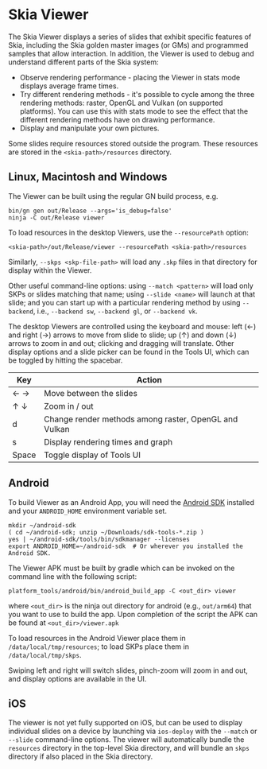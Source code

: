 Skia Viewer
==========================
The Skia Viewer displays a series of slides that exhibit specific features of Skia, including the Skia golden master images (or GMs) and programmed samples that allow interaction. In addition, the Viewer is used to debug and understand different parts of the Skia system:

* Observe rendering performance - placing the Viewer in stats mode displays average frame times.
* Try different rendering methods - it's possible to cycle among the three rendering methods: raster, OpenGL and Vulkan (on supported platforms). You can use this with stats mode to see the effect that the different rendering methods have on drawing performance.
* Display and manipulate your own pictures.

Some slides require resources stored outside the program. These resources are stored in the `<skia-path>/resources` directory.

Linux, Macintosh and Windows
----------------------------

The Viewer can be built using the regular GN build process, e.g.

    bin/gn gen out/Release --args='is_debug=false'
    ninja -C out/Release viewer

To load resources in the desktop Viewers, use the `--resourcePath` option:

    <skia-path>/out/Release/viewer --resourcePath <skia-path>/resources

Similarly, `--skps <skp-file-path>` will load any `.skp` files in that directory for display within the Viewer.

Other useful command-line options: using `--match <pattern>` will load only SKPs or slides matching that name; using `--slide <name>` will launch at that slide; and you can start up with a particular rendering method by using `--backend`, i.e., `--backend sw`, `--backend gl`, or `--backend vk`.

The desktop Viewers are controlled using the keyboard and mouse: left (&#x2190;) and right (&#x2192;) arrows to move from slide to slide; up (&#x2191;) and down (&#x2193;) arrows to zoom in and out; clicking and dragging will translate. Other display options and a slide picker can be found in the Tools UI, which can be toggled by hitting the spacebar.

Key                              | Action
-----------------------------|-------------
&#x2190; &#x2192; | Move between the slides
&#x2191; &#x2193; | Zoom in / out
d                 | Change render methods among raster, OpenGL and Vulkan
s                 | Display rendering times and graph
Space             | Toggle display of Tools UI

Android
-------

To build Viewer as an Android App, you will need the
[Android SDK](https://developer.android.com/studio/#command-tools) installed and your `ANDROID_HOME` environment variable set.

    mkdir ~/android-sdk
    ( cd ~/android-sdk; unzip ~/Downloads/sdk-tools-*.zip )
    yes | ~/android-sdk/tools/bin/sdkmanager --licenses
    export ANDROID_HOME=~/android-sdk  # Or wherever you installed the Android SDK.

The Viewer APK must be built by gradle which can be invoked on the command line
with the following script:

    platform_tools/android/bin/android_build_app -C <out_dir> viewer

where `<out_dir>` is the ninja out directory for android (e.g., `out/arm64`)
that you want to use to build the app. Upon completion of the script the APK
can be found at `<out_dir>/viewer.apk`

To load resources in the Android Viewer place them in
`/data/local/tmp/resources`; to load SKPs place them in `/data/local/tmp/skps`.

Swiping left and right will switch slides, pinch-zoom will zoom in and out, and
display options are available in the UI.

iOS
---

The viewer is not yet fully supported on iOS, but can be used to display
individual slides on a device by launching via `ios-deploy` with the `--match`
or `--slide` command-line options. The viewer will automatically bundle the
`resources` directory in the top-level Skia directory, and will bundle an
`skps` directory if also placed in the Skia directory.
